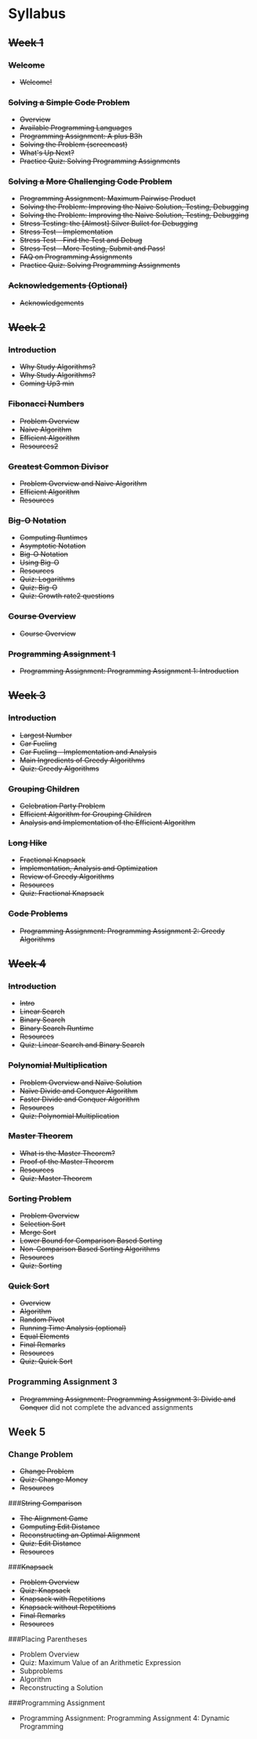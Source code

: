 # Syllabus

## ~~Week 1~~

### ~~Welcome~~
- ~~Welcome!~~

### ~~Solving a Simple Code Problem~~
- ~~Overview~~
- ~~Available Programming Languages~~
- ~~Programming Assignment: A plus B3h~~
- ~~Solving the Problem (screencast)~~
- ~~What's Up Next?~~
- ~~Practice Quiz: Solving Programming Assignments~~

### ~~Solving a More Challenging Code Problem~~
- ~~Programming Assignment: Maximum Pairwise Product~~
- ~~Solving the Problem: Improving the Naive Solution, Testing, Debugging~~
- ~~Solving the Problem: Improving the Naive Solution, Testing, Debugging~~
- ~~Stress Testing: the [Almost] Silver Bullet for Debugging~~
- ~~Stress Test - Implementation~~
- ~~Stress Test - Find the Test and Debug~~
- ~~Stress Test - More Testing, Submit and Pass!~~
- ~~FAQ on Programming Assignments~~
- ~~Practice Quiz: Solving Programming Assignments~~

### ~~Acknowledgements (Optional)~~
- ~~Acknowledgements~~

## ~~Week 2~~

### ~~Introduction~~
- ~~Why Study Algorithms?~~
- ~~Why Study Algorithms?~~
- ~~Coming Up3 min~~

### ~~Fibonacci Numbers~~
- ~~Problem Overview~~
- ~~Naive Algorithm~~
- ~~Efficient Algorithm~~
- ~~Resources2~~

### ~~Greatest Common Divisor~~
- ~~Problem Overview and Naive Algorithm~~
- ~~Efficient Algorithm~~
- ~~Resources~~

### ~~Big-O Notation~~
- ~~Computing Runtimes~~
- ~~Asymptotic Notation~~
- ~~Big-O Notation~~
- ~~Using Big-O~~
- ~~Resources~~
- ~~Quiz: Logarithms~~
- ~~Quiz: Big-O~~
- ~~Quiz: Growth rate2 questions~~

### ~~Course Overview~~
- ~~Course Overview~~

### ~~Programming Assignment 1~~
- ~~Programming Assignment: Programming Assignment 1: Introduction~~

## ~~Week 3~~

### ~~Introduction~~
- ~~Largest Number~~
- ~~Car Fueling~~
- ~~Car Fueling - Implementation and Analysis~~
- ~~Main Ingredients of Greedy Algorithms~~
- ~~Quiz: Greedy Algorithms~~

### ~~Grouping Children~~

- ~~Celebration Party Problem~~
- ~~Efficient Algorithm for Grouping Children~~
- ~~Analysis and Implementation of the Efficient Algorithm~~

### ~~Long Hike~~
- ~~Fractional Knapsack~~
- ~~Implementation, Analysis and Optimization~~
- ~~Review of Greedy Algorithms~~
- ~~Resources~~
- ~~Quiz: Fractional Knapsack~~

### ~~Code Problems~~

- ~~Programming Assignment: Programming Assignment 2: Greedy Algorithms~~

## ~~Week 4~~

### ~~Introduction~~
- ~~Intro~~
- ~~Linear Search~~
- ~~Binary Search~~
- ~~Binary Search Runtime~~
- ~~Resources~~
- ~~Quiz: Linear Search and Binary Search~~

### ~~Polynomial Multiplication~~
- ~~Problem Overview and Naïve Solution~~
- ~~Naïve Divide and Conquer Algorithm~~
- ~~Faster Divide and Conquer Algorithm~~
- ~~Resources~~
- ~~Quiz: Polynomial Multiplication~~

### ~~Master Theorem~~
- ~~What is the Master Theorem?~~
- ~~Proof of the Master Theorem~~
- ~~Resources~~
- ~~Quiz: Master Theorem~~

### ~~Sorting Problem~~
- ~~Problem Overview~~
- ~~Selection Sort~~
- ~~Merge Sort~~
- ~~Lower Bound for Comparison Based Sorting~~
- ~~Non-Comparison Based Sorting Algorithms~~
- ~~Resources~~
- ~~Quiz: Sorting~~

### ~~Quick Sort~~
- ~~Overview~~
- ~~Algorithm~~
- ~~Random Pivot~~
- ~~Running Time Analysis (optional)~~
- ~~Equal Elements~~
- ~~Final Remarks~~
- ~~Resources~~
- ~~Quiz: Quick Sort~~

### Programming Assignment 3

- ~~Programming Assignment: Programming Assignment 3: Divide and Conquer~~ did not complete the advanced assignments 

## Week 5

### Change Problem

- ~~Change Problem~~
- ~~Quiz: Change Money~~
- ~~Resources~~

###~~String Comparison~~
- ~~The Alignment Game~~
- ~~Computing Edit Distance~~
- ~~Reconstructing an Optimal Alignment~~
- ~~Quiz: Edit Distance~~
- ~~Resources~~

###~~Knapsack~~
- ~~Problem Overview~~
- ~~Quiz: Knapsack~~
- ~~Knapsack with Repetitions~~
- ~~Knapsack without Repetitions~~
- ~~Final Remarks~~
- ~~Resources~~

###Placing Parentheses
- Problem Overview
- Quiz: Maximum Value of an Arithmetic Expression
- Subproblems
- Algorithm
- Reconstructing a Solution

###Programming Assignment
- Programming Assignment: Programming Assignment 4: Dynamic Programming
